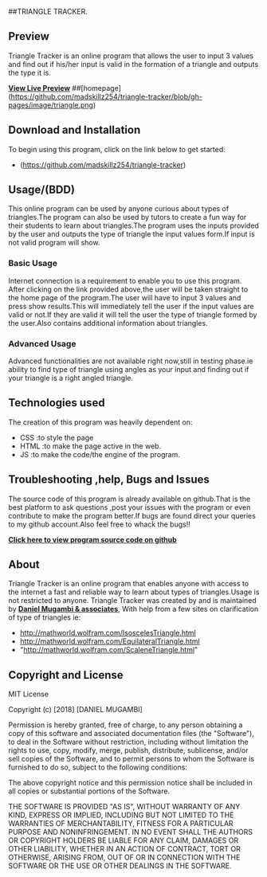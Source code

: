##TRIANGLE TRACKER.

## Preview
Triangle Tracker is an online program that allows the user to input 3 values and find out if his/her input is valid in the formation of a triangle and outputs the type it is.

**[View Live Preview](https://madskillz254.github.io/triangle-tracker/)**
##[homepage] (https://github.com/madskillz254/triangle-tracker/blob/gh-pages/image/triangle.png)

## Download and Installation

To begin using this program, click on the link below to get started:
* (https://github.com/madskillz254/triangle-tracker)

## Usage/(BDD)
This online program can be used by anyone curious about types of triangles.The program can also be used by tutors to create a fun way for their students to learn about triangles.The program uses the inputs provided by the user and outputs the type of triangle the input values form.If input is not valid program will show.
### Basic Usage
Internet connection is a requirement to enable you to use this program.
After clicking on the link provided above,the user will be taken straight to the home page of the program.The user will have to input 3 values and press show results.This will immediately tell the user if the input values are valid or not.If they are valid it will tell the user the type of triangle formed by the user.Also contains additional information about triangles.

### Advanced Usage
Advanced functionalities are not available right now,still in testing phase.ie ability to find type of triangle using angles as your input and finding out if your triangle is a right angled triangle.

## Technologies used
The creation of this program was heavily dependent on:
* CSS :to style the page
* HTML :to make the page active in the web.
* JS :to make the code/the engine of the program.


## Troubleshooting ,help, Bugs and Issues

The source code of this program is already available on github.That is the best platform to ask questions ,post your issues with the program or even contribute to make the program better.If bugs are found direct your queries to my github account.Also feel free to whack the bugs!!

**[Click here to view program source code on github](https://github.com/madskillz254/triangle-tracker)**


## About
Triangle Tracker is an online program that enables anyone with access to the internet a fast and reliable way to learn about types of triangles.Usage is not restricted to anyone.
Triangle Tracker was created by and is maintained by **[Daniel Mugambi & associates](https://github.com/madskillz254/)**,
With help from a few sites on clarification of type of triangles ie:

* http://mathworld.wolfram.com/IsoscelesTriangle.html
* http://mathworld.wolfram.com/EquilateralTriangle.html
* "http://mathworld.wolfram.com/ScaleneTriangle.html"


## Copyright and License

MIT License

Copyright (c) [2018] [DANIEL MUGAMBI]

Permission is hereby granted, free of charge, to any person obtaining a copy
of this software and associated documentation files (the "Software"), to deal
in the Software without restriction, including without limitation the rights
to use, copy, modify, merge, publish, distribute, sublicense, and/or sell
copies of the Software, and to permit persons to whom the Software is
furnished to do so, subject to the following conditions:

The above copyright notice and this permission notice shall be included in all
copies or substantial portions of the Software.

THE SOFTWARE IS PROVIDED "AS IS", WITHOUT WARRANTY OF ANY KIND, EXPRESS OR
IMPLIED, INCLUDING BUT NOT LIMITED TO THE WARRANTIES OF MERCHANTABILITY,
FITNESS FOR A PARTICULAR PURPOSE AND NONINFRINGEMENT. IN NO EVENT SHALL THE
AUTHORS OR COPYRIGHT HOLDERS BE LIABLE FOR ANY CLAIM, DAMAGES OR OTHER
LIABILITY, WHETHER IN AN ACTION OF CONTRACT, TORT OR OTHERWISE, ARISING FROM,
OUT OF OR IN CONNECTION WITH THE SOFTWARE OR THE USE OR OTHER DEALINGS IN THE
SOFTWARE.

